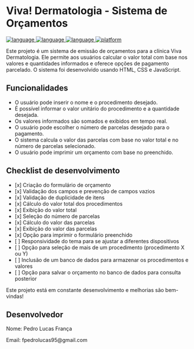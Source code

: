 <h1 class="title">Viva! Dermatologia - Sistema de Orçamentos</h1>
<p>
  <a href="https://github.com/">
    <img src="https://img.shields.io/badge/language-html-blue.svg" alt="language">
  </a>
  <a href="https://github.com/">
    <img src="https://img.shields.io/badge/language-css-blue.svg" alt="language">
  </a>
  <a href="https://github.com/">
    <img src="https://img.shields.io/badge/language-javascript-blue.svg" alt="language">
  </a>
  <a href="https://github.com/">
    <img src="https://img.shields.io/badge/platform-web-lightgrey.svg" alt="platform">
  </a>
</p>
<p>Este projeto é um sistema de emissão de orçamentos para a clínica Viva Dermatologia. Ele permite aos usuários calcular o valor total com base nos valores e quantidades informados e oferece opções de pagamento parcelado. O sistema foi desenvolvido usando HTML, CSS e JavaScript.</p>

<h2 class="title">Funcionalidades</h2>

<ul>
    <li>O usuário pode inserir o nome e o procedimento desejado.</li>
    <li>É possível informar o valor unitário do procedimento e a quantidade desejada.</li>
    <li>Os valores informados são somados e exibidos em tempo real.</li>
    <li>O usuário pode escolher o número de parcelas desejado para o pagamento.</li>
    <li>O sistema calcula o valor das parcelas com base no valor total e no número de parcelas selecionado.</li>
    <li>O usuário pode imprimir um orçamento com base no preenchido.</li>
</ul>

<h2 class="title">Checklist de desenvolvimento</h2>
<ul>
    <li>[x] Criação do formulário de orçamento</li>
    <li>[x] Validação dos campos e prevenção de campos vazios</li>
    <li>[x] Validação de duplicidade de itens</li>
    <li>[x] Cálculo do valor total dos procedimentos</li>
    <li>[x] Exibição do valor total</li>
    <li>[x] Seleção do número de parcelas</li>
    <li>[x] Cálculo do valor das parcelas</li>
    <li>[x] Exibição do valor das parcelas</li>
    <li>[x] Opção para imprimir o formulário preenchido</li>
    <li>[ ] Responsividade do tema para se ajustar a diferentes dispositivos</li>
    <li>[ ] Opção para seleção de mais de um procedimento (procedimento X ou Y)</li>
    <li>[ ] Inclusão de um banco de dados para armazenar os procedimentos e valores</li>
    <li>[ ] Opção para salvar o orçamento no banco de dados para consulta posterior</li>
</ul>

<p>Este projeto está em constante desenvolvimento e melhorias são bem-vindas!</p>

<h2 class="title developer">Desenvolvedor</h2>

<p class="developer">Nome: Pedro Lucas França</p>
<p class="email">Email: fpedrolucas95@gmail.com</p>
